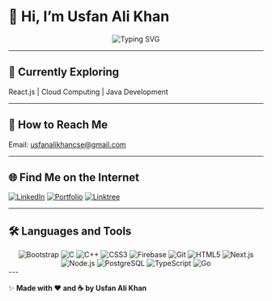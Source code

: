 # 👋 Hi, I’m Usfan Ali Khan  

<div align="center">

![Typing SVG](https://readme-typing-svg.herokuapp.com?font=Fira+Code&size=24&pause=1000&width=600&lines=A+Passionate+Software+Developer;Building+Modern+User-Centric+Applications)  

</div>

---

## 🌱 Currently Exploring
React.js | Cloud Computing | Java Development  

---

## 📧 How to Reach Me
Email: [usfanalikhancse@gmail.com](mailto:usfanalikhancse@gmail.com)  

---

## 🌐 Find Me on the Internet
[![LinkedIn](https://img.shields.io/badge/LinkedIn-%230077B5?logo=linkedin&logoColor=white&style=for-the-badge)](https://www.linkedin.com/in/usfan-ali-khan)
[![Portfolio](https://img.shields.io/badge/Portfolio-%2300C200?logo=portfolio&logoColor=white&style=for-the-badge)](https://usfankhan.github.io/Portfolio-usfanalikhan_/)
[![Linktree](https://img.shields.io/badge/Linktree-%2300C200?logo=linktree&logoColor=white&style=for-the-badge)](https://linktr.ee/usfankhan43)  


---
## 🛠 Languages and Tools

<div align="center">
<img src="https://img.shields.io/badge/Bootstrap-563D7C?style=for-the-badge&logo=bootstrap&logoColor=white" alt="Bootstrap"/>
<img src="https://img.shields.io/badge/C-00599C?style=for-the-badge&logo=c&logoColor=white" alt="C"/>
<img src="https://img.shields.io/badge/C++-00599C?style=for-the-badge&logo=c%2B%2B&logoColor=white" alt="C++"/>
<img src="https://img.shields.io/badge/CSS3-1572B6?style=for-the-badge&logo=css3&logoColor=white" alt="CSS3"/>
<img src="https://img.shields.io/badge/Firebase-FFCA28?style=for-the-badge&logo=firebase&logoColor=black" alt="Firebase"/>
<img src="https://img.shields.io/badge/Git-F05032?style=for-the-badge&logo=git&logoColor=white" alt="Git"/>
<img src="https://img.shields.io/badge/HTML5-E34F26?style=for-the-badge&logo=html5&logoColor=white" alt="HTML5"/>
<img src="https://img.shields.io/badge/Next.js-000000?style=for-the-badge&logo=next.js&logoColor=white" alt="Next.js"/>
<img src="https://img.shields.io/badge/Node.js-339933?style=for-the-badge&logo=node.js&logoColor=white" alt="Node.js"/>
<img src="https://img.shields.io/badge/PostgreSQL-336791?style=for-the-badge&logo=postgresql&logoColor=white" alt="PostgreSQL"/>
<img src="https://img.shields.io/badge/TypeScript-3178C6?style=for-the-badge&logo=typescript&logoColor=white" alt="TypeScript"/>
<img src="https://img.shields.io/badge/Go-00ADD8?style=for-the-badge&logo=go&logoColor=white" alt="Go"/>
</div>
---

✨ **Made with ❤️ and ☕ by Usfan Ali Khan**
